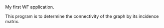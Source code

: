 My first WF application.

This program is to determine the connectivity of the graph by its incidence matrix.